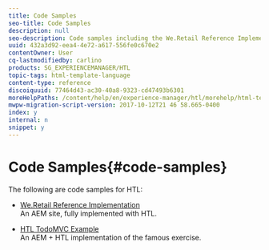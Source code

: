 ```yaml
---
title: Code Samples
seo-title: Code Samples
description: null
seo-description: Code samples including the We.Retail Reference Implementation
uuid: 432a3d92-eea4-4e72-a617-556fe0c670e2
contentOwner: User
cq-lastmodifiedby: carlino
products: SG_EXPERIENCEMANAGER/HTL
topic-tags: html-template-language
content-type: reference
discoiquuid: 77464d43-ac30-40a8-9323-cd47493b6301
moreHelpPaths: /content/help/en/experience-manager/htl/morehelp/html-template-language;/content/help/en/experience-manager/htl/morehelp/html-template-language
mwpw-migration-script-version: 2017-10-12T21 46 58.665-0400
index: y
internal: n
snippet: y
---
```


# Code Samples{#code-samples}

The following are code samples for HTL:

* [We.Retail Reference Implementation](/content/help/en/experience-manager/6-3/sites/developing/using/we-retail)  
  An AEM site, fully implemented with HTL.

* [HTL TodoMVC Example](https://github.com/Adobe-Marketing-Cloud/aem-sightly-sample-todomvc)  
  An AEM + HTL implementation of the famous exercise.

